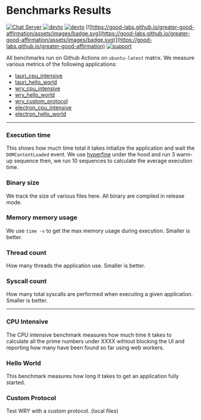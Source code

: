 # Benchmarks Results

[![Chat Server](https://img.shields.io/badge/chat-on%20discord-7289da.svg)](https://discord.gg/SpmNs4S)
[![devto](https://img.shields.io/badge/blog-dev.to-black.svg)](https://dev.to/tauri)
[![devto](https://img.shields.io/badge/documentation-tauri.studio-purple.svg)](https://tauri.studio/docs/getting-started/intro)
[![https://good-labs.github.io/greater-good-affirmation/assets/images/badge.svg](https://good-labs.github.io/greater-good-affirmation/assets/images/badge.svg)](https://good-labs.github.io/greater-good-affirmation)
[![support](https://img.shields.io/badge/sponsor-open%20collective-blue.svg)](https://opencollective.com/tauri)

All benchmarks run on Github Actions on `ubuntu-latest` matrix. We measure various metrics of the following applications:

- [tauri_cpu_intensive](https://github.com/tauri-apps/tauri/tree/feat/benches/core/tauri/bench/tests/cpu_intensive)
- [tauri_hello_world](https://github.com/tauri-apps/tauri/tree/feat/benches/core/tauri/bench/tests/helloworld)
- [wry_cpu_intensive](https://github.com/tauri-apps/wry/blob/feat/benches/bench/tests/src/cpu_intensive.rs)
- [wry_hello_world](https://github.com/tauri-apps/wry/blob/feat/benches/bench/tests/src/hello_world.rs)
- [wry_custom_protocol](https://github.com/tauri-apps/wry/blob/feat/benches/bench/tests/src/custom_protocol.rs)
- [electron_cpu_intensive](https://github.com/tauri-apps/benchmark_electron/tree/dev/apps/cpu_intensive)
- [electron_hello_world](https://github.com/tauri-apps/benchmark_electron/tree/dev/apps/hello_world)

---

### Execution time

This shows how much time total it takes intialize the application and wait the `DOMContentLoaded` event. We use [hyperfine](https://github.com/sharkdp/hyperfine) under the hood and run 3 warm-up sequence then, we run 10 sequences to calculate the average execution time.

### Binary size

We track the size of various files here. All binary are compiled in release mode.

### Memory memory usage

We use `time -v` to get the max memory usage during execution. Smaller is better.

### Thread count

How many threads the application use. Smaller is better.

### Syscall count

How many total syscalls are performed when executing a given application. Smaller is better.

---

### CPU Intensive

The CPU intensive benchmark measures how much time it takes to calculate all the prime numbers under XXXX wihtout blocking the UI and reporting how many have been found so far using web workers.

### Hello World

This benchmark measures how long it takes to get an application fully started.

### Custom Protocol

Test WRY with a custom protocol. (local files)
